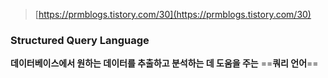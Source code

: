 > [https://prmblogs.tistory.com/30](https://prmblogs.tistory.com/30)

### Structured Query Language

**데이터베이스에서 원하는 데이터를 추출하고 분석하는 데 도움을 주는** ==**쿼리 언어**==